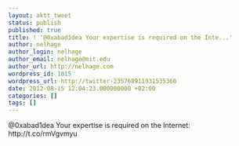 ```yaml
---
layout: aktt_tweet
status: publish
published: true
title: ! '@0xabad1dea Your expertise is required on the Inte...'
author: nelhage
author_login: nelhage
author_email: nelhage@mit.edu
author_url: http://nelhage.com
wordpress_id: 1815
wordpress_url: http://twitter-235768911931535360
date: 2012-08-15 12:04:23.000000000 +02:00
categories: []
tags: []
---
```

@0xabad1dea Your expertise is required on the Internet: http:&#47;&#47;t.co&#47;rmVgvmyu
